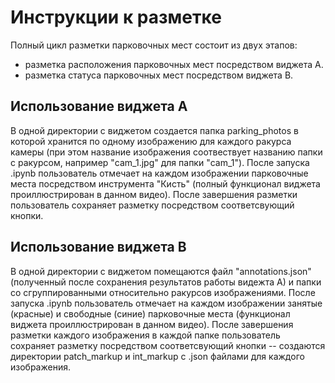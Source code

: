 # Инструкции к разметке

Полный цикл разметки парковочных мест состоит из двух этапов:

- разметка расположения парковочных мест посредством виджета A.
- разметка статуса парковочных мест посредством виджета B.

## Использование виджета A

В одной директории с виджетом создается папка parking_photos в которой хранится по одному изображению для каждого ракурса камеры (при этом название изображения соотвествует названию папки с ракурсом, например "cam_1.jpg" для папки "cam_1"). После запуска .ipynb пользователь отмечает на каждом изображении парковочные места посредством инструмента "Кисть" (полный функционал виджета проиллюстрирован в данном видео). После завершения разметки пользователь сохраняет разметку посредством соответсвующий кнопки.

## Использование виджета B

В одной директории с виджетом помещаются файл "annotations.json" (полученный после сохранения результатов работы видежта A) и папки со сгруппированными относительно ракурсов изображениями. После запуска .ipynb пользователь отмечает на каждом изображении занятые (красные) и свободные (синие) парковочные места (функционал виджета проиллюстрирован в данном видео). После завершения разметки каждого изображения в каждой папке пользователь сохраняет разметку посредством соответсвующий кнопки -- создаются директории patch_markup и int_markup с .json файлами для каждого изображения.
